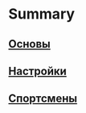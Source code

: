 # Summary

## [Основы](/Basics/README.md)

## [Настройки](/Settings/README.md)

## [Спортсмены](/Athletes/README.md)



